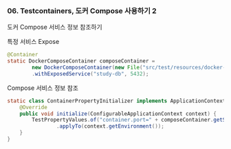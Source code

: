 ### 06. Testcontainers, 도커 Compose 사용하기 2
도커 Compose 서비스 정보 참조하기

특정 서비스 Expose
```java 
@Container
static DockerComposeContainer composeContainer =
        new DockerComposeContainer(new File("src/test/resources/docker-compose.yml"))
        .withExposedService("study-db", 5432);
```

Compose 서비스 정보 참조
```java 
static class ContainerPropertyInitializer implements ApplicationContextInitializer<ConfigurableApplicationContext> {
    @Override
    public void initialize(ConfigurableApplicationContext context) {
        TestPropertyValues.of("container.port=" + composeContainer.getServicePort("study-db", 5432))
                .applyTo(context.getEnvironment());
    }
}
```

